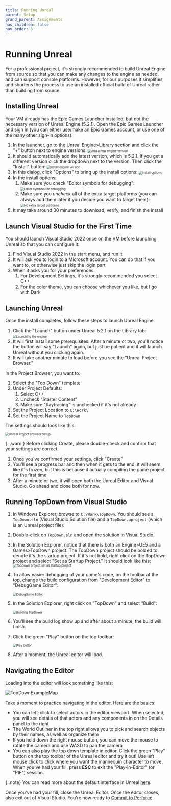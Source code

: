 ```yaml
---
title: Running Unreal
parent: Setup
grand_parent: Assignments
has_children: false
nav_order: 3
---
```


# Running Unreal

For a professional project, it's strongly recommended to build Unreal Engine from source so that you can make any changes to the engine as needed, and can support console platforms. However, for our purposes it simplifies and shortens the process to use an installed official build of Unreal rather than building from source.

## Installing Unreal

Your VM already has the Epic Games Launcher installed, but not the necessary version of Unreal Engine (5.2.1). Open the Epic Games Launcher and sign in (you can either use/make an Epic Games account, or use one of the many other sign-in options).

1. In the launcher, go to the Unreal Engine>Library section and click the "+" button next to engine versions:
   <img src="images/00/33.png" alt="Add a new engine version" style="zoom:67%;" />
2. It should automatically add the latest version, which is 5.2.1. If you get a different version click the dropdown next to the version. Then click the "Install" button:
   <img src="images/00/34.png" alt="Install engine version" style="zoom:67%;" />
3. In this dialog, click "Options" to bring up the install options:
   <img src="images/00/35.png" alt="Install options" style="zoom:67%;" />
4. In the install options:
   1. Make sure you check "Editor symbols for debugging":
      <img src="images/00/36.png" alt="Editor symbols for debugging" style="zoom:67%;" />
   2. Make sure you *uncheck* all of the extra target platforms (you can always add them later if you decide you want to target them):
      <img src="images/00/37.png" alt="No extra target platforms" style="zoom:67%;" />
5. It may take around 30 minutes to download, verify, and finish the install

## Launch Visual Studio for the First Time

You should launch Visual Studio 2022 once on the VM before launching Unreal so that you can configure it:

1. Find Visual Studio 2022 in the start menu, and run it
2. It will ask you to login to a Microsoft account. You can do that if you want to, or otherwise just skip the login part
3. When it asks you for your preferences:
   1. For Development Settings, it's strongly recommended you select C++
   2. For the color theme, you can choose whichever you like, but I go with Dark

## Launching Unreal

Once the install completes, follow these steps to launch Unreal Engine:

1. Click the "Launch" button under Unreal 5.2.1 on the Library tab:
   <img src="images/00/18.png" alt="Launching the engine" style="zoom:67%;" />
3. It will first install some prerequisites. After a minute or two, you'll notice the button will say "Launch" again, but just be patient and it will launch Unreal without you clicking again.
5. It will take another minute to load before you see the "Unreal Project Browser."

 In the Project Browser, you want to:

1. Select the "Top Down" template
2. Under Project Defaults:
   1. Select C++
   2. Uncheck "Starter Content"
   3. Make sure "Raytracing" is unchecked if it's not already
3. Set the Project Location to `C:\Work\`
4. Set the Project Name to `TopDown`

The settings should look like this:

<img src="images/00/19.png" alt="Unreal Project Browser Setup" style="zoom:67%;" />

{: .warn }
Before clicking Create, please double-check and confirm that your settings are correct.

1. Once you've confirmed your settings, click "Create"
2. You'll see a progress bar and then when it gets to the end, it will seem like it's frozen, but this is because it actually compiling the game project for the first time
3. After a minute or two, it will open both the Unreal Editor and Visual Studio. Go ahead and close both for now.

## Running TopDown from Visual Studio

1. In Windows Explorer, browse to `C:\Work\TopDown`. You should see a `TopDown.sln` (Visual Studio Solution file) and a `TopDown.uproject` (which is an Unreal project file):
2. Double-click on `TopDown.sln` and open the solution in Visual Studio.
3. In the Solution Explorer, notice that there is both an Engine>UE5 and a Games>TopDown project. The TopDown project should be bolded to denote it's the startup project. If it's not bold, right click on the TopDown project and select "Set as Startup Project." It should look like this:
   <img src="images/00/20.png" alt="TopDown project set as startup project" style="zoom:67%;" />
4. To allow easier debugging of your game's code, on the toolbar at the top, change the build configuration from "Development Editor" to "DebugGame Editor":

   <img src="images/00/21.png" alt="DebugGame Editor" style="zoom:67%;" />
5. In the Solution Explorer, right click on "TopDown" and select "Build":

   <img src="images/00/22.png" alt="Building TopDown" style="zoom:67%;" />
6. You'll see the build log show up and after about a minute, the build will finish.
7. Click the green "Play" button on the top toolbar:

   <img src="images/00/23.png" alt="Play button" style="zoom:67%;" />
8. After a moment, the Unreal editor will load.

## Navigating the Editor

Loading into the editor will look something like this:

![TopDownExampleMap](images/00/topdown.png)

Take a moment to practice navigating in the editor. Here are the basics:

- You can left-click to select actors in the editor viewport. When selected, you will see details of that actors and any components in on the Details panel to the right
- The World Outliner in the top right allows you to pick and search objects by their names, as well as organize them
- If you hold down the right mouse button, you can move the mouse to rotate the camera and use WASD to pan the camera
- You can also play the top down template in editor. Click the green "Play" button on the top toolbar of the Unreal editor and try it out! Use left mouse click to click where you want the mannequin character to move. When you've had your fill, press **ESC** to exit the "Play-in-Editor" (or "PIE") session.

{:.note}
You can read more about the default interface in Unreal [here](https://docs.unrealengine.com/5.0/en-US/unreal-editor-interface/).

Once you've had your fill, close the Unreal Editor. Once the editor closes, also exit out of Visual Studio. You're now ready to [Commit to Perforce](00-04.html).
